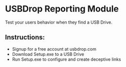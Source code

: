 # USBDrop Reporting Module

Test your users behavior when they find a USB Drive.

## Instructions:
* Signup for a free account at usbdrop.com
* Download Setup.exe to a USB Drive
* Run Setup.exe to configure and create deceptive links
